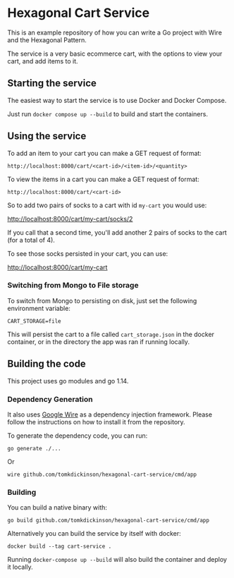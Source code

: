# Hexagonal Cart Service
This is an example repository of how you can write a Go project with Wire and the Hexagonal Pattern.

The service is a very basic ecommerce cart, with the options to view your cart, and add items to it. 


## Starting the service
The easiest way to start the service is to use Docker and Docker Compose.

Just run `docker compose up --build` to build and start the containers.

## Using the service

To add an item to your cart you can make a GET request of format:

`http://localhost:8000/cart/<cart-id>/<item-id>/<quantity>`

To view the items in a cart you can make a GET request of format:

`http://localhost:8000/cart/<cart-id>`

So to add two pairs of socks to a cart with id `my-cart` you would use:

[http://localhost:8000/cart/my-cart/socks/2](http://localhost:8000/cart/my-cart/socks/2)

If you call that a second time, you'll add another 2 pairs of socks to the cart (for a total of 4).

To see those socks persisted in your cart, you can use:

[http://localhost:8000/cart/my-cart](http://localhost:8000/cart/my-cart)

### Switching from Mongo to File storage
To switch from Mongo to persisting on disk, just set the following environment variable:

`CART_STORAGE=file`

This will persist the cart to a file called `cart_storage.json` in the docker container, or in the directory the app was ran if running locally. 

## Building the code

This project uses go modules and go 1.14. 

### Dependency Generation
It also uses [Google Wire](https://github.com/google/wire) as a dependency injection framework. 
Please follow the instructions on how to install it from the repository.

To generate the dependency code, you can run:

`go generate ./...`

Or 

`wire github.com/tomkdickinson/hexagonal-cart-service/cmd/app`

### Building
You can build a native binary with:

`go build github.com/tomkdickinson/hexagonal-cart-service/cmd/app`

Alternatively you can build the service by itself with docker:

`docker build --tag cart-service .`

Running `docker-compose up --build` will also build the container and deploy it locally.